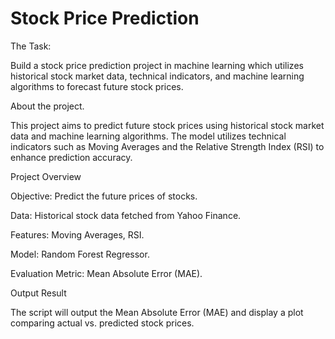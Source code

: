 # Stock Price Prediction

The Task:

Build a stock price
prediction project in machine learning which
utilizes historical stock market data,
technical indicators, and machine learning
algorithms to forecast future stock prices.

About the project.

This project aims to predict future stock prices using historical stock market data and machine learning algorithms. The model utilizes technical indicators such as Moving Averages and the Relative Strength Index (RSI) to enhance prediction accuracy.

Project Overview

Objective: Predict the future prices of stocks.

Data: Historical stock data fetched from Yahoo Finance.

Features: Moving Averages, RSI.

Model: Random Forest Regressor.

Evaluation Metric: Mean Absolute Error (MAE).

Output Result

The script will output the Mean Absolute Error (MAE) and display a plot comparing actual vs. predicted stock prices.
